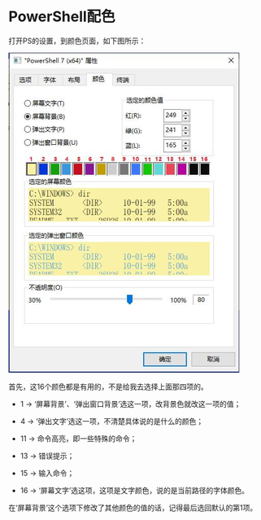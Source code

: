 # PowerShell配色

打开PS的设置，到颜色页面，如下图所示：

![PS属性设置面板](https://github.com/dingzx97/use-computer-correctly/blob/main/Windows/image/PowerShell配色_1.jpg)

首先，这16个颜色都是有用的，不是给我去选择上面那四项的。

- 1  -> ‘屏幕背景’、‘弹出窗口背景’选这一项，改背景色就改这一项的值；

- 4  -> ‘弹出文字’选这一项，不清楚具体说的是什么的颜色；

- 11 -> 命令高亮，即一些特殊的命令；

- 13 -> 错误提示；

- 15 -> 输入命令；

- 16 -> ‘屏幕文字’选这项，这项是文字颜色，说的是当前路径的字体颜色。

 在‘屏幕背景’这个选项下修改了其他颜色的值的话，记得最后选回默认的第1项。

